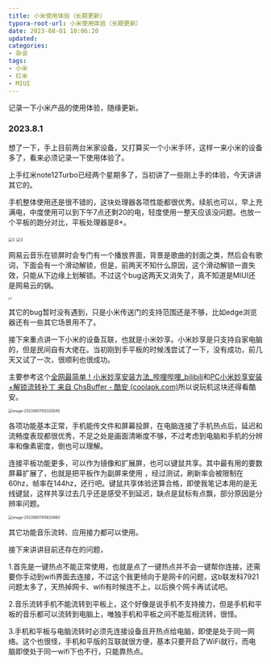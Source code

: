 ```yaml
---
title: 小米使用体验（长期更新）
typora-root-url: 小米使用体验（长期更新）
date: 2023-08-01 10:06:20
updated:
categories:
- 杂谈
tags:
- 小米
- 红米
- MIUI
---
```


 记录一下小米产品的使用体验，随缘更新。

<!--more-->

### 2023.8.1

想了一下，手上目前两台米家设备，又打算买一个小米手环，这样一来小米的设备多了，看来必须记录一下使用体验了。

上手红米note12Turbo已经两个星期多了，当初讲了一些刚上手的体验，今天讲讲其它的。

手机整体使用还是很不错的，这块处理器各项性能都很优秀。续航也可以，早上充满电，中度使用可以到下午7点还剩20的电，轻度使用一整天应该没问题。也放一个平板的跑分对比，平板处理器是8+。

<img src="2.jpg" alt="2" style="zoom:50%;" />

<img src="3.jpg" alt="3" style="zoom:50%;" />

网易云音乐在锁屏时会专门有一个播放界面，背景是歌曲的封面之类，然后会有歌词，下面会有一个滑动解锁，但是，前两天不知什么原因，这个滑动解锁一直失效，只能从下边缘上划解锁。不过这个bug这两天又消失了，真不知道是MIUI还是网易云的锅。

<img src="1.jpg" alt="1" style="zoom:33%;" />

其它的bug暂时没有遇到，只是小米传送门的支持范围还是不够，比如edge浏览器还有一些其它场景用不了。

接下来重点讲一下小米的设备互联，也就是小米妙享。小米妙享是只支持自家电脑的，但是民间自有大佬在。当初刚到手平板的时候浅尝试了一下，没有成功，前几天又试了一次，很顺利也很成功。

主要参考这个[全网最简单！小米妙享安装方法_哔哩哔哩_bilibili](https://www.bilibili.com/video/BV1iP411y7ob/)和[PC小米妙享安装+解锁流转补丁 来自 ChsBuffer - 酷安 (coolapk.com)](https://www.coolapk.com/feed/42297337?shareKey=N2I4ZTc0YTk3YzA4NjRhZmU3NDU~&shareUid=23139762&shareFrom=com.coolapk.market_13.3)所以说玩机这块还得看酷安。

<img src="image-20230801105320045.png" alt="image-20230801105320045" style="zoom:50%;" />

各项功能基本正常，手机能传文件和屏幕投屏，在电脑连接了手机热点后，延迟和流畅度表现都很优秀，不足之处是画面清晰度不够，不过考虑到电脑和手机的分辨率和像素密度，倒也可以理解。

连接平板功能更多，可以作为镜像和扩展屏，也可以键鼠共享。其中最有用的要数屏幕扩展了，也就是把平板作为副屏来使用 ，经过测试，刷新率会被限制在60hz，帧率在144hz，还行吧。键鼠共享体验还算合格，即使我笔记本用的是无线键鼠，这样共享过去几乎还是感受不到延迟，缺点是鼠标有点飘，部分原因是分辨率问题。

<img src="image-20230801105620460.png" alt="image-20230801105620460" style="zoom:50%;" />

其它功能音乐流转、应用接力都可以使用。

接下来讲讲目前还存在的问题，

1.首先是一键热点不能正常使用，也就是点了一键热点并不会一键帮你连接，还需要你手动到wifi界面去连接，不过这个我更倾向于是网卡的问题，这b联发科7921问题太多了，天热掉网卡、wifi有时候连不上，以后换个网卡再试试吧。

2.音乐流转手机不能流转到平板上，这个好像是说手机不支持接力，但是手机和平板的音乐都可以流转到电脑上，唯独手机和平板之间不能互相流转，很怪。

3.手机和平板与电脑流转时必须先连接设备且开热点给电脑，即使是处于同一网络。这个也很怪，手机和平版的互联就很方便，基本只要开启了WiFi就行，而电脑即使处于同一wifi下也不行，只能靠热点。

